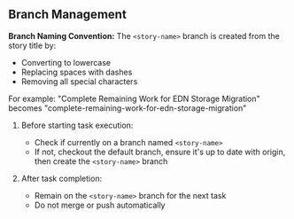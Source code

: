 ## Branch Management

**Branch Naming Convention:**
The `<story-name>` branch is created from the story title by:
- Converting to lowercase
- Replacing spaces with dashes
- Removing all special characters

For example: "Complete Remaining Work for EDN Storage Migration" becomes "complete-remaining-work-for-edn-storage-migration"

1. Before starting task execution:
   - Check if currently on a branch named `<story-name>`
   - If not, checkout the default branch, ensure it's up to date with
     origin, then create the `<story-name>` branch

2. After task completion:
   - Remain on the `<story-name>` branch for the next task
   - Do not merge or push automatically
